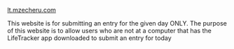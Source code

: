 [lt.mzecheru.com](https://lt.mzecheru.com)

This website is for submitting an entry for the given day ONLY.
The purpose of this website is to allow users who are not at a computer
that has the LifeTracker app downloaded to submit an entry for today